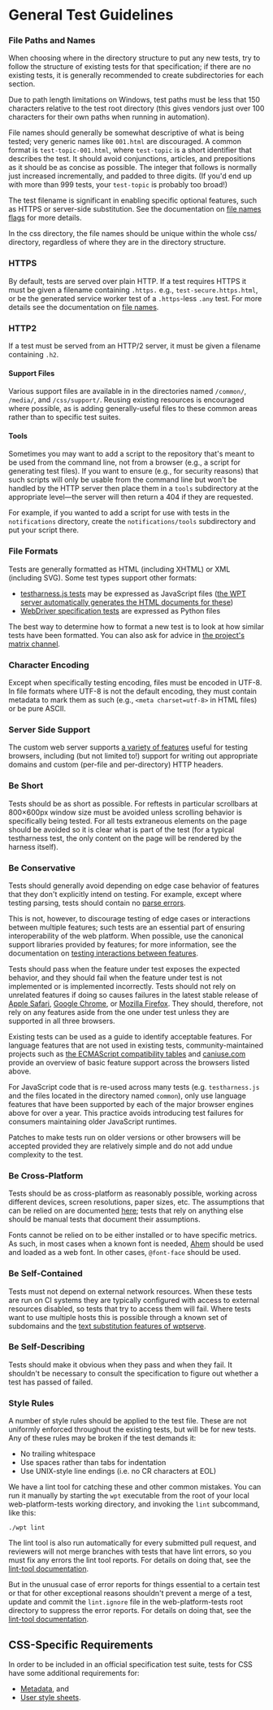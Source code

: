 # General Test Guidelines

### File Paths and Names

When choosing where in the directory structure to put any new tests,
try to follow the structure of existing tests for that specification;
if there are no existing tests, it is generally recommended to create
subdirectories for each section.

Due to path length limitations on Windows, test paths must be less
that 150 characters relative to the test root directory (this gives
vendors just over 100 characters for their own paths when running in
automation).

File names should generally be somewhat descriptive of what is being
tested; very generic names like `001.html` are discouraged. A common
format is `test-topic-001.html`, where `test-topic` is a short
identifier that describes the test. It should avoid conjunctions,
articles, and prepositions as it should be as concise as possible. The
integer that follows is normally just increased incrementally, and
padded to three digits. (If you'd end up with more than 999 tests,
your `test-topic` is probably too broad!)

The test filename is significant in enabling specific optional features, such as HTTPS
or server-side substitution. See the documentation on [file names flags][file-name-flags]
for more details.

In the css directory, the file names should be unique within the whole
css/ directory, regardless of where they are in the directory structure.

### HTTPS

By default, tests are served over plain HTTP. If a test requires HTTPS
it must be given a filename containing `.https.` e.g.,
`test-secure.https.html`, or be the generated service worker test of a
`.https`-less `.any` test. For more details see the documentation on
[file names][file-name-flags].

### HTTP2

If a test must be served from an HTTP/2 server, it must be given a
filename containing `.h2`.

#### Support Files

Various support files are available in in the directories named `/common/`,
`/media/`, and `/css/support/`. Reusing existing resources is encouraged where
possible, as is adding generally-useful files to these common areas rather than
to specific test suites.


#### Tools

Sometimes you may want to add a script to the repository that's meant
to be used from the command line, not from a browser (e.g., a script
for generating test files). If you want to ensure (e.g., for security
reasons) that such scripts will only be usable from the command line
but won't be handled by the HTTP server then place them in a `tools`
subdirectory at the appropriate level—the server will then return a
404 if they are requested.

For example, if you wanted to add a script for use with tests in the
`notifications` directory, create the `notifications/tools`
subdirectory and put your script there.


### File Formats

Tests are generally formatted as HTML (including XHTML) or XML (including SVG).
Some test types support other formats:

- [testharness.js tests](testharness) may be expressed as JavaScript files
  ([the WPT server automatically generates the HTML documents for these][server
  features])
- [WebDriver specification tests](wdspec) are expressed as Python files

The best way to determine how to format a new test is to look at how
similar tests have been formatted. You can also ask for advice in [the
project's matrix channel][matrix].


### Character Encoding

Except when specifically testing encoding, files must be encoded in
UTF-8. In file formats where UTF-8 is not the default encoding, they
must contain metadata to mark them as such (e.g., `<meta
charset=utf-8>` in HTML files) or be pure ASCII.


### Server Side Support

The custom web server
supports [a variety of features][server features] useful for testing
browsers, including (but not limited to!) support for writing out
appropriate domains and custom (per-file and per-directory) HTTP
headers.


### Be Short

Tests should be as short as possible. For reftests in particular
scrollbars at 800&#xD7;600px window size must be avoided unless scrolling
behavior is specifically being tested. For all tests extraneous
elements on the page should be avoided so it is clear what is part of
the test (for a typical testharness test, the only content on the page
will be rendered by the harness itself).


### Be Conservative

Tests should generally avoid depending on edge case behavior of
features that they don't explicitly intend on testing. For example,
except where testing parsing, tests should contain
no [parse errors](https://validator.nu).

This is not, however, to discourage testing of edge cases or
interactions between multiple features; such tests are an essential
part of ensuring interoperability of the web platform. When possible, use the
canonical support libraries provided by features; for more information, see the documentation on [testing interactions between features][interacting-features].

Tests should pass when the feature under test exposes the expected behavior,
and they should fail when the feature under test is not implemented or is
implemented incorrectly. Tests should not rely on unrelated features if doing
so causes failures in the latest stable release of [Apple
Safari][apple-safari], [Google Chrome][google-chrome], or [Mozilla
Firefox][mozilla-firefox]. They should, therefore, not rely on any features
aside from the one under test unless they are supported in all three browsers.

Existing tests can be used as a guide to identify acceptable features. For
language features that are not used in existing tests, community-maintained
projects such as [the ECMAScript compatibility tables][es-compat] and
[caniuse.com][caniuse] provide an overview of basic feature support across the
browsers listed above.

For JavaScript code that is re-used across many tests (e.g. `testharness.js`
and the files located in the directory named `common`), only use language
features that have been supported by each of the major browser engines above
for over a year. This practice avoids introducing test failures for consumers
maintaining older JavaScript runtimes.

Patches to make tests run on older versions or other browsers will be accepted
provided they are relatively simple and do not add undue complexity to the
test.


### Be Cross-Platform

Tests should be as cross-platform as reasonably possible, working
across different devices, screen resolutions, paper sizes, etc. The
assumptions that can be relied on are documented [here][assumptions];
tests that rely on anything else should be manual tests that document
their assumptions.

Fonts cannot be relied on to be either installed or to have specific
metrics. As such, in most cases when a known font is needed, [Ahem][ahem]
should be used and loaded as a web font. In other cases, `@font-face`
should be used.


### Be Self-Contained

Tests must not depend on external network resources. When these tests
are run on CI systems they are typically configured with access to
external resources disabled, so tests that try to access them will
fail. Where tests want to use multiple hosts this is possible through
a known set of subdomains and the [text substitution features of
wptserve](server-features).


### Be Self-Describing

Tests should make it obvious when they pass and when they fail. It
shouldn't be necessary to consult the specification to figure out
whether a test has passed of failed.


### Style Rules

A number of style rules should be applied to the test file. These are
not uniformly enforced throughout the existing tests, but will be for
new tests. Any of these rules may be broken if the test demands it:

 * No trailing whitespace
 * Use spaces rather than tabs for indentation
 * Use UNIX-style line endings (i.e. no CR characters at EOL)

We have a lint tool for catching these and other common mistakes. You
can run it manually by starting the `wpt` executable from the root of
your local web-platform-tests working directory, and invoking the
`lint` subcommand, like this:

```
./wpt lint
```

The lint tool is also run automatically for every submitted pull request,
and reviewers will not merge branches with tests that have lint errors, so
you must fix any errors the lint tool reports. For details on doing that,
see the [lint-tool documentation][lint-tool].

But in the unusual case of error reports for things essential to a certain
test or that for other exceptional reasons shouldn't prevent a merge of a
test, update and commit the `lint.ignore` file in the web-platform-tests
root directory to suppress the error reports. For details on doing that,
see the [lint-tool documentation][lint-tool].


## CSS-Specific Requirements

In order to be included in an official specification test suite, tests
for CSS have some additional requirements for:

* [Metadata][css-metadata], and
* [User style sheets][css-user-styles].


[server features]: server-features
[assumptions]: assumptions
[ahem]: ahem
[matrix]: https://app.element.io/#/room/#wpt:matrix.org
[lint-tool]: lint-tool
[css-metadata]: css-metadata
[css-user-styles]: css-user-styles
[file-name-flags]: file-names
[interacting-features]: interacting-features
[mozilla-firefox]: https://mozilla.org/firefox
[google-chrome]: https://google.com/chrome/browser/desktop/
[apple-safari]: https://apple.com/safari
[es-compat]: https://kangax.github.io/compat-table/
[caniuse]: https://caniuse.com/
